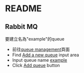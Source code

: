 # README
## Rabbit MQ
要建立名為"example"的queue
* 前往[queue management](http://localhost:15672/#/queues)頁面
* Find <ins>Add a new queue</ins> input area
* Input queue name <ins>example</ins>
* Click <ins>Add queue</ins> button